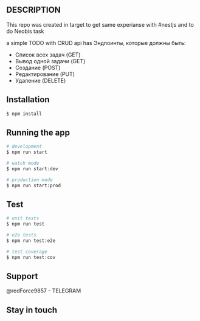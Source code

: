 ## DESCRIPTION 

This repo was created in target to get same experianse with #nestjs and to do Neobis task 

a simple TODO with CRUD api has 
Эндпоинты, которые должны быть:
- Список всех задач (GET)
- Вывод одной задачи (GET)
- Создание (POST)
- Редактирование (PUT)
- Удаление (DELETE)

## Installation

```bash
$ npm install
```

## Running the app

```bash
# development
$ npm run start

# watch mode
$ npm run start:dev

# production mode
$ npm run start:prod
```

## Test

```bash
# unit tests
$ npm run test

# e2e tests
$ npm run test:e2e

# test coverage
$ npm run test:cov
```

## Support

@redForce9857 - TELEGRAM 

## Stay in touch


